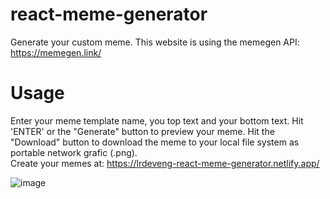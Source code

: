 # react-meme-generator

Generate your custom meme.
This website is using the memegen API: https://memegen.link/

# Usage

Enter your meme template name, you top text and your bottom text. Hit 'ENTER' or the "Generate" button to preview your meme. Hit the "Download" button to download the meme to your local file system as portable network grafic (.png). <br> Create your memes at: https://lrdeveng-react-meme-generator.netlify.app/

![image](https://github.com/user-attachments/assets/65a23be3-9212-448e-a8c5-bc875867ebdf)

